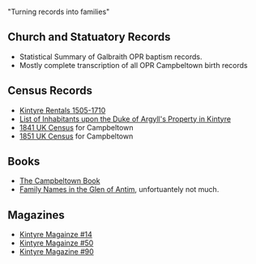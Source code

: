 

"Turning records into families"

## Church and Statuatory Records

* Statistical Summary of Galbraith OPR baptism records.
* Mostly complete transcription of all OPR Campbeltown birth records

## Census Records

* [Kintyre Rentals 1505-1710](kintyre-rentals-1505-1710.md)
* [List of Inhabitants upon the Duke of Argyll's Property in Kintyre](list-of-inhabitants-upon-the-duke-of-argylls-property-in-kintyre-1792.md)
* [1841 UK Census](scotland-census-1841-campbeltown.md) for Campbeltown
* [1851 UK Census](scotland-census-1851-campbeltown.md) for Campbeltown

## Books

* [The Campbeltown Book](campbeltown.md)
* [Family Names in the Glen of Antim](family-names-in-the-glen-of-antim.md), unfortuantely not much.

## Magazines

* [Kintyre Magainze #14](kintyre-magazine-14.md)
* [Kintyre Magainze #50](kintyre-magazine-50.md)
* [Kintyre Magazine #90](kintyre-magazine-90.md)
